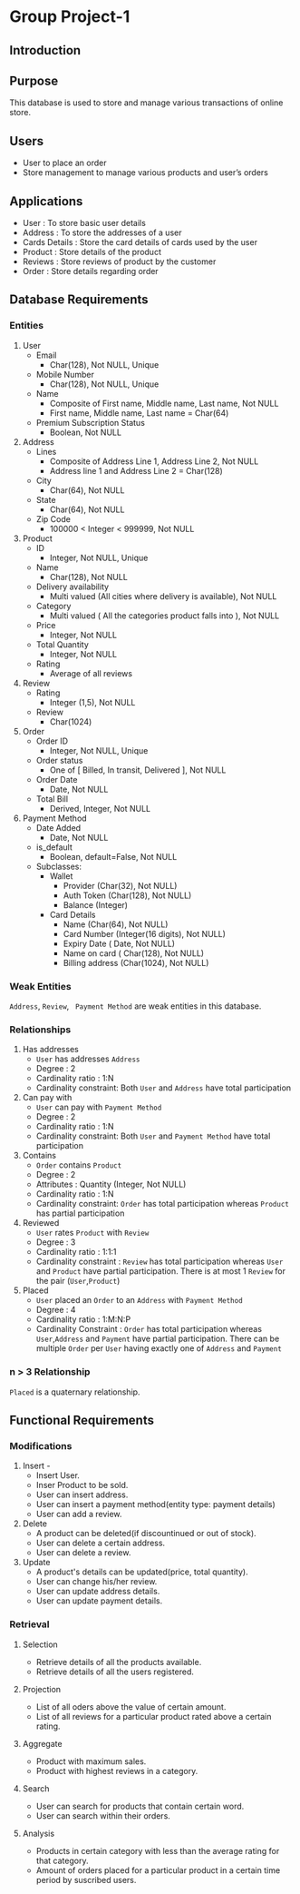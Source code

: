# Group Project-1

## Introduction



## Purpose

This database is used to store and manage various transactions of online store. 

## Users

- User to place an order 
- Store management to manage various products and user’s orders

## Applications

- User : To store basic user details
- Address : To store the addresses of a user
- Cards Details : Store the card details of cards used by the user
- Product : Store details of the product 
- Reviews : Store reviews of product by the customer
- Order : Store details regarding order 

## Database Requirements

### Entities

1. User
   - Email
     - Char(128), Not NULL, Unique
   - Mobile Number
     - Char(128), Not NULL, Unique
   - Name
     - Composite of First name, Middle name, Last name, Not NULL
     - First name, Middle name, Last name = Char(64)
   - Premium Subscription Status
     - Boolean, Not NULL
2. Address
   - Lines
     - Composite of Address Line 1, Address Line 2, Not NULL
     - Address line 1 and Address Line 2 = Char(128)
   - City
     - Char(64), Not NULL
   - State
     - Char(64), Not NULL
   - Zip Code
     - 100000 < Integer < 999999, Not NULL
3. Product
   - ID
     - Integer, Not NULL, Unique
   - Name 
     - Char(128), Not NULL
   - Delivery availability
     - Multi valued (All cities where delivery is available), Not NULL
   - Category
     - Multi valued ( All the categories product falls into ), Not NULL
   - Price
     - Integer, Not NULL
   - Total Quantity
     - Integer, Not NULL
   - Rating
     - Average of all reviews
4. Review
   - Rating
     - Integer (1,5), Not NULL
   - Review
     - Char(1024)
5. Order
   - Order ID
     - Integer, Not NULL, Unique
   - Order status
     - One of [ Billed, In transit, Delivered ], Not NULL
   - Order Date
     - Date, Not NULL
   - Total Bill
     - Derived, Integer, Not NULL
6. Payment Method
   - Date Added
     - Date, Not NULL
   - is_default
     - Boolean, default=False, Not NULL
   - Subclasses:
     - Wallet
       - Provider (Char(32), Not NULL)
       - Auth Token (Char(128), Not NULL)
       - Balance (Integer)
     - Card Details
       - Name (Char(64), Not NULL)
       - Card Number (Integer(16 digits), Not NULL)
       - Expiry Date ( Date, Not NULL)
       - Name on card ( Char(128), Not NULL)
       - Billing address (Char(1024), Not NULL)

### Weak Entities 

`Address`, `Review`, ` Payment Method` are weak entities in this database.

### Relationships

1. Has addresses
   - `User` has addresses `Address`
   - Degree : 2
   - Cardinality ratio : 1:N
   - Cardinality constraint: Both `User` and `Address` have total participation
2. Can pay with
   - `User` can pay with `Payment Method`
   - Degree : 2
   - Cardinality ratio : 1:N
   - Cardinality constraint: Both `User` and `Payment Method` have total participation
3. Contains
   - `Order` contains `Product`
   - Degree : 2
   - Attributes : Quantity (Integer, Not NULL)
   - Cardinality ratio : 1:N
   - Cardinality constraint: `Order` has total participation whereas `Product` has partial participation
4. Reviewed
   - `User` rates `Product` with `Review`
   - Degree : 3
   - Cardinality ratio : 1:1:1
   - Cardinality constraint : `Review` has total participation whereas `User` and `Product` have partial participation. There is at most 1 `Review` for the pair (`User`,`Product`)
5. Placed
   - `User` placed an `Order` to an `Address` with `Payment Method`
   - Degree : 4
   - Cardinality ratio : 1:M:N:P
   - Cardinality Constraint : `Order` has total participation whereas `User`,`Address` and `Payment` have partial participation. There can be multiple `Order` per `User` having exactly one of `Address` and `Payment`

### n > 3 Relationship

`Placed` is a quaternary relationship. 

## Functional Requirements

### Modifications
1. Insert - 
    - Insert User.
    - Inser Product to be sold.
    - User can insert address.
    - User can insert a payment method(entity type: payment details)
    - User can add a review.
2. Delete
    - A product can be deleted(if discountinued or out of stock).
    - User can delete a certain address.
    - User can delete a review.
3. Update
    - A product's details can be updated(price, total quantity).
    - User can change his/her review.
    - User can update address details.
    - User can update payment details.
### Retrieval
1. Selection
    - Retrieve details of all the products available.
    - Retrieve details of all the users registered.
2. Projection
    - List of all oders above the value of certain amount.
    - List of all reviews for a particular product rated above a certain rating.
3. Aggregate
    - Product with maximum sales.
    - Product with highest reviews in a category.
4. Search
    - User can search for products that contain certain word. 
    - User can search within their orders.

5. Analysis
    - Products in certain category with less than the average rating for that category.
    - Amount of orders placed for a particular product in a certain time period by suscribed users.
